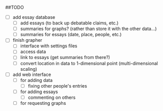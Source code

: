 




##TODO

- [ ] add essay database
   - [ ] add essays (to back up debatable claims, etc.)
   - [ ] summaries for graphs? (rather than store it with the other data...)
   - [ ] summaries for essays (date, place, people, etc.)
- [ ] finish grapher
   - [ ] interface with settings files
   - [ ] access data
   - [ ] link to essays (get summaries from there?)
   - [ ] convert location in data to 1-dimensional point (multi-dimensional scaling)
- [ ] add web interface
   - [ ] for adding data
      - [ ] fixing other people's entries
   - [ ] for adding essays
      - [ ] commenting on others
   - [ ] for requesting graphs
